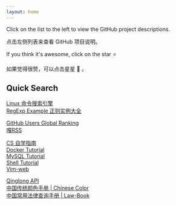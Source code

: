 ```yaml
---
layout: home
---
```


Click on the list to the left to view the GitHub project descriptions.

点击左侧列表来查看 GitHub 项目说明。

If you think it's awesome, click on the star :star:

如果觉得很赞，可以点击星星 :star2: 。

## Quick Search

[Linux 命令搜索引擎](https://wangchujiang.com/linux-command)  
[RegExp Example 正则实例大全](https://wangchujiang.com/regexp-example)

[GitHub Users Global Ranking](https://wangchujiang.com/github-rank)  
[嘎RSS](https://zhaoolee.com/garss/#/README?id=%e4%b8%bb%e8%a6%81%e5%8a%9f%e8%83%bd)

[CS 自学指南](https://csdiy.wiki/)  
[Docker Tutorial](https://wangchujiang.com/docker-tutorial)  
[MySQL Tutorial](https://wangchujiang.com/mysql-tutorial)  
[Shell Tutorial](https://wangchujiang.com/shell-tutorial)  
[Vim-web](https://wangchujiang.com/vim-web)

[Qinglong API](https://qinglong.ukenn.top/)  
[中国传统颜色手册 | Chinese Color](https://colors.ichuantong.cn/)  
[中国常用法律查询手册 | Law-Book](https://lawbook.cf)
